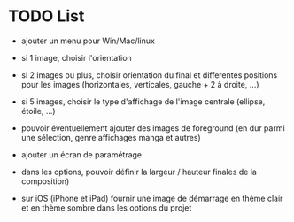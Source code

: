 # TODO List

* ajouter un menu pour Win/Mac/linux

* si 1 image, choisir l'orientation
* si 2 images ou plus, choisir orientation du final et differentes positions pour les images (horizontales, verticales, gauche + 2 à droite, ...)
* si 5 images, choisir le type d'affichage de l'image centrale (ellipse, étoile, ...)
* pouvoir éventuellement ajouter des images de foreground (en dur parmi une sélection, genre affichages manga et autres)

* ajouter un écran de paramétrage 
* dans les options, pouvoir définir la largeur / hauteur finales de la composition)

* sur iOS (iPhone et iPad) fournir une image de démarrage en thème clair et en thème sombre dans les options du projet

